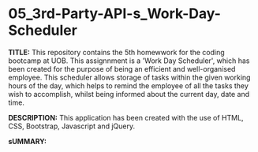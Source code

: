 # 05_3rd-Party-API-s_Work-Day-Scheduler

<b>TITLE:</b>
This repository contains the 5th homewwork for the coding bootcamp at UOB. This assignnment is a 'Work Day Scheduler', which has been created for the purpose of being an efficient and well-organised employee. This scheduler allows storage of tasks within the given working hours of the day, which helps to remind the employee of all the tasks they wish to accomplish, whilst being informed about the current day, date and time.

<b>DESCRIPTION:</b>
This application has been created with the use of HTML, CSS, Bootstrap, Javascript and jQuery.

<b>sUMMARY:</b>
